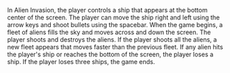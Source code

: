 In Alien Invasion, the player controls a ship that appears
at the bottom center of the screen. The player can move the
ship right and left using the arrow keys and shoot bullets 
using the spacebar. When the game begins, a fleet of aliens
fills the sky and moves across and down the screen. The 
player shoots and destroys the aliens. If the player shoots
all the aliens, a new fleet appears that moves faster than 
the previous fleet. If any alien hits the player's ship or
reaches the bottom of the screen, the player loses a ship.
If the player loses three ships, the game ends.
